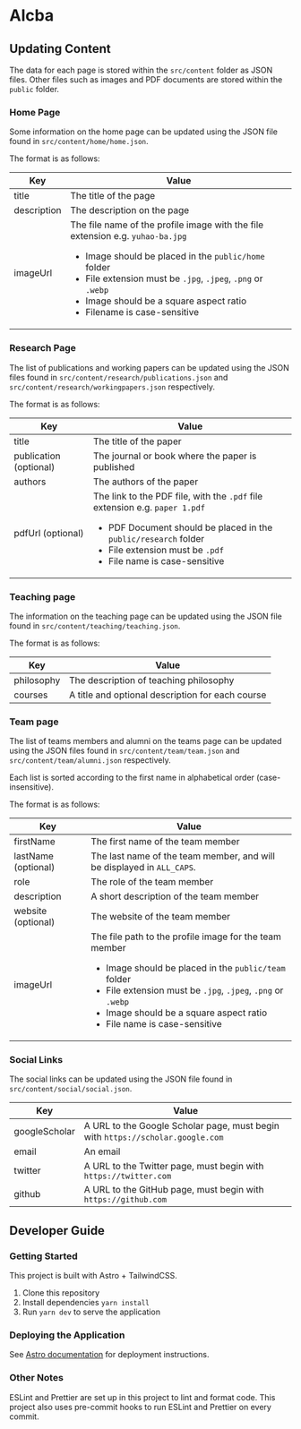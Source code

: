 # Alcba

## Updating Content

The data for each page is stored within the `src/content` folder as JSON files. Other files such as images and PDF documents are stored within the `public` folder.

### Home Page

Some information on the home page can be updated using the JSON file found in `src/content/home/home.json`.

The format is as follows:

| Key         | Value                                                                                                                                                                                                                                                                                                   |
| ----------- | ------------------------------------------------------------------------------------------------------------------------------------------------------------------------------------------------------------------------------------------------------------------------------------------------------- |
| title       | The title of the page                                                                                                                                                                                                                                                                                   |
| description | The description on the page                                                                                                                                                                                                                                                                             |
| imageUrl    | The file name of the profile image with the file extension e.g. `yuhao-ba.jpg` <br/> <ul><li>Image should be placed in the `public/home` folder</li><li>File extension must be `.jpg`, `.jpeg`, `.png` or `.webp`</li><li>Image should be a square aspect ratio</li><li>Filename is case-sensitive</li> |

### Research Page

The list of publications and working papers can be updated using the JSON files found in `src/content/research/publications.json` and `src/content/research/workingpapers.json` respectively.

The format is as follows:

| Key                    | Value                                                                                                                                                                                                                                  |
| ---------------------- | -------------------------------------------------------------------------------------------------------------------------------------------------------------------------------------------------------------------------------------- |
| title                  | The title of the paper                                                                                                                                                                                                                 |
| publication (optional) | The journal or book where the paper is published                                                                                                                                                                                       |
| authors                | The authors of the paper                                                                                                                                                                                                               |
| pdfUrl (optional)      | The link to the PDF file, with the `.pdf` file extension e.g. `paper 1.pdf` <br/> <ul><li>PDF Document should be placed in the `public/research` folder</li><li>File extension must be `.pdf`</li><li>File name is case-sensitive</li> |

### Teaching page

The information on the teaching page can be updated using the JSON file found in `src/content/teaching/teaching.json`.

The format is as follows:

| Key        | Value                                            |
| ---------- | ------------------------------------------------ |
| philosophy | The description of teaching philosophy           |
| courses    | A title and optional description for each course |

### Team page

The list of teams members and alumni on the teams page can be updated using the JSON files found in `src/content/team/team.json` and `src/content/team/alumni.json` respectively.

Each list is sorted according to the first name in alphabetical order (case-insensitive).

The format is as follows:

| Key                 | Value                                                                                                                                                                                                                                                                            |
| ------------------- | -------------------------------------------------------------------------------------------------------------------------------------------------------------------------------------------------------------------------------------------------------------------------------- |
| firstName           | The first name of the team member                                                                                                                                                                                                                                                |
| lastName (optional) | The last name of the team member, and will be displayed in `ALL_CAPS`.                                                                                                                                                                                                           |
| role                | The role of the team member                                                                                                                                                                                                                                                      |
| description         | A short description of the team member                                                                                                                                                                                                                                           |
| website (optional)  | The website of the team member                                                                                                                                                                                                                                                   |
| imageUrl            | The file path to the profile image for the team member <br/> <ul><li>Image should be placed in the `public/team` folder</li><li>File extension must be `.jpg`, `.jpeg`, `.png` or `.webp`</li><li>Image should be a square aspect ratio</li><li>File name is case-sensitive</li> |

### Social Links

The social links can be updated using the JSON file found in `src/content/social/social.json`.

| Key           | Value                                                                          |
| ------------- | ------------------------------------------------------------------------------ |
| googleScholar | A URL to the Google Scholar page, must begin with `https://scholar.google.com` |
| email         | An email                                                                       |
| twitter       | A URL to the Twitter page, must begin with `https://twitter.com`               |
| github        | A URL to the GitHub page, must begin with `https://github.com`                 |

## Developer Guide

### Getting Started

This project is built with Astro + TailwindCSS.

1. Clone this repository
2. Install dependencies `yarn install`
3. Run `yarn dev` to serve the application

### Deploying the Application

See [Astro documentation](https://docs.astro.build/en/guides/deploy) for deployment instructions.

### Other Notes

ESLint and Prettier are set up in this project to lint and format code. This project also uses pre-commit hooks to run ESLint and Prettier on every commit.
